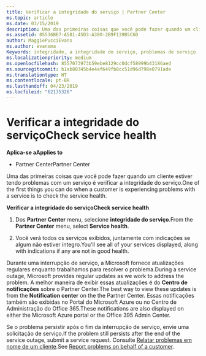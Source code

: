 ```yaml
---
title: Verificar a integridade do serviço | Partner Center
ms.topic: article
ms.date: 03/15/2019
description: Uma das primeiras coisas que você pode fazer quando um cliente estiver tendo problemas com um serviço é verificar a integridade do serviço.
ms.assetid: 05536BE7-A581-45D3-A390-2B9F139B5C6D
author: MaggiePucciEvans
ms.author: evansma
Keywords: integridade, a integridade do serviço, problemas de serviço
ms.localizationpriority: medium
ms.openlocfilehash: 8557073973b59ebe8129cc0dcf58999b43186aed
ms.sourcegitcommit: b1ab80345b4e4af649fb8cc51d96d798e0791ade
ms.translationtype: HT
ms.contentlocale: pt-BR
ms.lasthandoff: 04/23/2019
ms.locfileid: "62135326"
---
```

# <a name="check-service-health"></a><span data-ttu-id="779e2-104">Verificar a integridade do serviço</span><span class="sxs-lookup"><span data-stu-id="779e2-104">Check service health</span></span>

<span data-ttu-id="779e2-105">**Aplica-se a**</span><span class="sxs-lookup"><span data-stu-id="779e2-105">**Applies to**</span></span>

-  <span data-ttu-id="779e2-106">Partner Center</span><span class="sxs-lookup"><span data-stu-id="779e2-106">Partner Center</span></span>

<span data-ttu-id="779e2-107">Uma das primeiras coisas que você pode fazer quando um cliente estiver tendo problemas com um serviço é verificar a integridade do serviço.</span><span class="sxs-lookup"><span data-stu-id="779e2-107">One of the first things you can do when a customer is experiencing problems with a service is to check the service health.</span></span>

<span data-ttu-id="779e2-108">**Verificar a integridade do serviço**</span><span class="sxs-lookup"><span data-stu-id="779e2-108">**Check service health**</span></span>

1.  <span data-ttu-id="779e2-109">Dos **Partner Center** menu, selecione **integridade do serviço**.</span><span class="sxs-lookup"><span data-stu-id="779e2-109">From the **Partner Center** menu, select **Service health**.</span></span> 

2.  <span data-ttu-id="779e2-110">Você verá todos os serviços exibidos, juntamente com indicações se algum não estiver íntegro.</span><span class="sxs-lookup"><span data-stu-id="779e2-110">You'll see all of your services displayed, along with indications if any are not in good health.</span></span> 

<span data-ttu-id="779e2-111">Durante uma interrupção de serviço, a Microsoft fornece atualizações regulares enquanto trabalhamos para resolver o problema.</span><span class="sxs-lookup"><span data-stu-id="779e2-111">During a service outage, Microsoft provides regular updates as we work to address the problem.</span></span> <span data-ttu-id="779e2-112">A melhor maneira de exibir essas atualizações é do **Centro de notificações** sobre o Partner Center.</span><span class="sxs-lookup"><span data-stu-id="779e2-112">The best way to view these updates is from the **Notification center** on the the Partner Center.</span></span> <span data-ttu-id="779e2-113">Essas notificações também são exibidas no Portal do Microsoft Azure ou no Centro de Administração do Office 365.</span><span class="sxs-lookup"><span data-stu-id="779e2-113">These notifications are also displayed on either the Microsoft Azure portal or the Office 395 Admin Center.</span></span>

<span data-ttu-id="779e2-114">Se o problema persistir após o fim da interrupção de serviço, envie uma solicitação de serviço.</span><span class="sxs-lookup"><span data-stu-id="779e2-114">If the problem still persists after the end of the service outage, submit a service request.</span></span> <span data-ttu-id="779e2-115">Consulte [Relatar problemas em nome de um cliente](report-problems-on-behalf-of-a-customer.md).</span><span class="sxs-lookup"><span data-stu-id="779e2-115">See [Report problems on behalf of a customer](report-problems-on-behalf-of-a-customer.md).</span></span>

 

 



